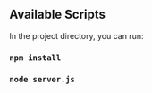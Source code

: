 ## Available Scripts

In the project directory, you can run:

### `npm install`

### `node server.js`

